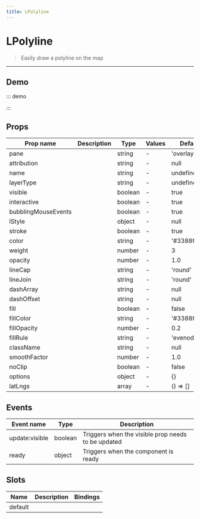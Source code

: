 ```yaml
---
title: LPolyline
---
```


# LPolyline

> Easily draw a polyline on the map

---

## Demo

::: demo
<template>
<l-map style="height: 350px" :zoom="zoom" :center="center">
<l-tile-layer :url="url"></l-tile-layer>
<l-polyline :lat-lngs="polyline.latlngs" :color="polyline.color"></l-polyline>
</l-map>
</template>

<script>
import {LMap, LTileLayer, LPolyline} from 'vue2-leaflet';

export default {
  components: {
    LMap,
    LTileLayer,
    LPolyline
  },
  data () {
    return {
      url: 'https://{s}.tile.openstreetmap.org/{z}/{x}/{y}.png',
      zoom: 8,
      center: [47.313220, -1.319482],
      polyline: {
        latlngs: [[47.334852, -1.509485], [47.342596, -1.328731], [47.241487, -1.190568], [47.234787, -1.358337]],
        color: 'green'
      }
    };
  }
}
</script>

:::

## Props

| Prop name           | Description | Type    | Values | Default       |
| ------------------- | ----------- | ------- | ------ | ------------- |
| pane                |             | string  | -      | 'overlayPane' |
| attribution         |             | string  | -      | null          |
| name                |             | string  | -      | undefined     |
| layerType           |             | string  | -      | undefined     |
| visible             |             | boolean | -      | true          |
| interactive         |             | boolean | -      | true          |
| bubblingMouseEvents |             | boolean | -      | true          |
| lStyle              |             | object  | -      | null          |
| stroke              |             | boolean | -      | true          |
| color               |             | string  | -      | '#3388ff'     |
| weight              |             | number  | -      | 3             |
| opacity             |             | number  | -      | 1.0           |
| lineCap             |             | string  | -      | 'round'       |
| lineJoin            |             | string  | -      | 'round'       |
| dashArray           |             | string  | -      | null          |
| dashOffset          |             | string  | -      | null          |
| fill                |             | boolean | -      | false         |
| fillColor           |             | string  | -      | '#3388ff'     |
| fillOpacity         |             | number  | -      | 0.2           |
| fillRule            |             | string  | -      | 'evenodd'     |
| className           |             | string  | -      | null          |
| smoothFactor        |             | number  | -      | 1.0           |
| noClip              |             | boolean | -      | false         |
| options             |             | object  | -      | {}            |
| latLngs             |             | array   | -      | () => []      |

## Events

| Event name     | Type    | Description                                        |
| -------------- | ------- | -------------------------------------------------- |
| update:visible | boolean | Triggers when the visible prop needs to be updated |
| ready          | object  | Triggers when the component is ready               |

## Slots

| Name    | Description | Bindings |
| ------- | ----------- | -------- |
| default |             |          |
